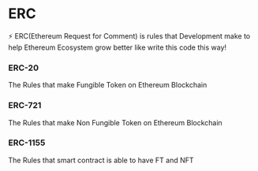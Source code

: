 # ERC

⚡️ ERC(Ethereum Request for Comment) is rules  that  Development make to help Ethereum Ecosystem grow better  like write this code this way!  



### ERC-20

The Rules that make Fungible Token on Ethereum Blockchain




### ERC-721
The Rules that make Non Fungible Token on Ethereum Blockchain



### ERC-1155
The Rules that smart contract is able to have FT and NFT 
